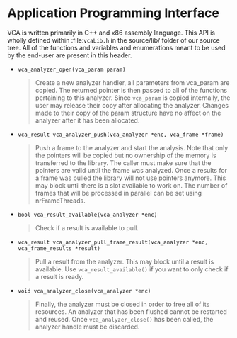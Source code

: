 # Application Programming Interface

VCA is written primarily in C++ and x86 assembly language. This API is wholly defined within :file:`vcaLib.h` in the source/lib/ folder of our source tree.  All of the functions and variables and enumerations meant to be used by the end-user are present in this header.

- `vca_analyzer_open(vca_param param)`

    > Create a new analyzer handler, all parameters from vca_param are copied. The returned pointer is then passed to all of the functions pertaining to this analyzer. Since `vca_param` is copied internally,  the user may release their copy after allocating the analyzer. Changes made to their copy of the param structure have no affect on the analyzer after it has been allocated.

- `vca_result vca_analyzer_push(vca_analyzer *enc, vca_frame *frame)`

    > Push a frame to the analyzer and start the analysis. Note that only the pointers will be copied but no ownership of the memory is transferred to the library. The caller must make sure that the pointers are valid until the frame was analyzed. Once a results for a frame was pulled the library will not use pointers anymore. This may block until there is a slot available to work on. The number of frames that will be processed in parallel can be set using nrFrameThreads.

- `bool vca_result_available(vca_analyzer *enc)`

    > Check if a result is available to pull.

- `vca_result vca_analyzer_pull_frame_result(vca_analyzer *enc, vca_frame_results *result)`

    > Pull a result from the analyzer. This may block until a result is available. Use `vca_result_available()` if you want to only check if a result is ready.

- `void vca_analyzer_close(vca_analyzer *enc)`

    > Finally, the analyzer must be closed in order to free all of its resources. An analyzer that has been flushed cannot be restarted and reused. Once `vca_analyzer_close()` has been called, the analyzer handle must be discarded.
